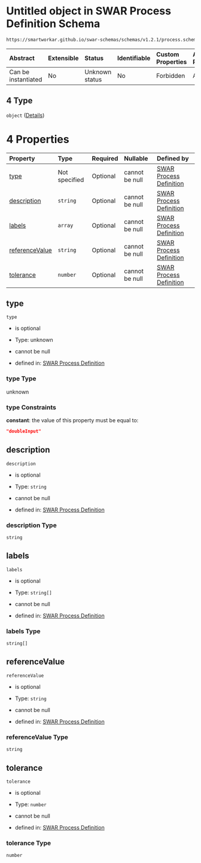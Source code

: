 # Untitled object in SWAR Process Definition Schema

```txt
https://smartworkar.github.io/swar-schemas/schemas/v1.2.1/process.schema.json#/properties/activities/additionalProperties/properties/instructions/additionalProperties/properties/implementation/oneOf/4
```



| Abstract            | Extensible | Status         | Identifiable | Custom Properties | Additional Properties | Access Restrictions | Defined In                                                                 |
| :------------------ | :--------- | :------------- | :----------- | :---------------- | :-------------------- | :------------------ | :------------------------------------------------------------------------- |
| Can be instantiated | No         | Unknown status | No           | Forbidden         | Allowed               | none                | [process.schema.json\*](../out/process.schema.json "open original schema") |

## 4 Type

`object` ([Details](process-properties-activities-additionalproperties-properties-instructions-additionalproperties-properties-implementation-oneof-4.md))

# 4 Properties

| Property                          | Type          | Required | Nullable       | Defined by                                                                                                                                                                                                                                                                                                                                                                                                                     |
| :-------------------------------- | :------------ | :------- | :------------- | :----------------------------------------------------------------------------------------------------------------------------------------------------------------------------------------------------------------------------------------------------------------------------------------------------------------------------------------------------------------------------------------------------------------------------- |
| [type](#type)                     | Not specified | Optional | cannot be null | [SWAR Process Definition](process-properties-activities-additionalproperties-properties-instructions-additionalproperties-properties-implementation-oneof-4-properties-type.md "https://smartworkar.github.io/swar-schemas/schemas/v1.2.1/process.schema.json#/properties/activities/additionalProperties/properties/instructions/additionalProperties/properties/implementation/oneOf/4/properties/type")                     |
| [description](#description)       | `string`      | Optional | cannot be null | [SWAR Process Definition](process-properties-activities-additionalproperties-properties-instructions-additionalproperties-properties-implementation-oneof-4-properties-description.md "https://smartworkar.github.io/swar-schemas/schemas/v1.2.1/process.schema.json#/properties/activities/additionalProperties/properties/instructions/additionalProperties/properties/implementation/oneOf/4/properties/description")       |
| [labels](#labels)                 | `array`       | Optional | cannot be null | [SWAR Process Definition](process-properties-activities-additionalproperties-properties-instructions-additionalproperties-properties-implementation-oneof-4-properties-labels.md "https://smartworkar.github.io/swar-schemas/schemas/v1.2.1/process.schema.json#/properties/activities/additionalProperties/properties/instructions/additionalProperties/properties/implementation/oneOf/4/properties/labels")                 |
| [referenceValue](#referencevalue) | `string`      | Optional | cannot be null | [SWAR Process Definition](process-properties-activities-additionalproperties-properties-instructions-additionalproperties-properties-implementation-oneof-4-properties-referencevalue.md "https://smartworkar.github.io/swar-schemas/schemas/v1.2.1/process.schema.json#/properties/activities/additionalProperties/properties/instructions/additionalProperties/properties/implementation/oneOf/4/properties/referenceValue") |
| [tolerance](#tolerance)           | `number`      | Optional | cannot be null | [SWAR Process Definition](process-properties-activities-additionalproperties-properties-instructions-additionalproperties-properties-implementation-oneof-4-properties-tolerance.md "https://smartworkar.github.io/swar-schemas/schemas/v1.2.1/process.schema.json#/properties/activities/additionalProperties/properties/instructions/additionalProperties/properties/implementation/oneOf/4/properties/tolerance")           |

## type



`type`

* is optional

* Type: unknown

* cannot be null

* defined in: [SWAR Process Definition](process-properties-activities-additionalproperties-properties-instructions-additionalproperties-properties-implementation-oneof-4-properties-type.md "https://smartworkar.github.io/swar-schemas/schemas/v1.2.1/process.schema.json#/properties/activities/additionalProperties/properties/instructions/additionalProperties/properties/implementation/oneOf/4/properties/type")

### type Type

unknown

### type Constraints

**constant**: the value of this property must be equal to:

```json
"doubleInput"
```

## description



`description`

* is optional

* Type: `string`

* cannot be null

* defined in: [SWAR Process Definition](process-properties-activities-additionalproperties-properties-instructions-additionalproperties-properties-implementation-oneof-4-properties-description.md "https://smartworkar.github.io/swar-schemas/schemas/v1.2.1/process.schema.json#/properties/activities/additionalProperties/properties/instructions/additionalProperties/properties/implementation/oneOf/4/properties/description")

### description Type

`string`

## labels



`labels`

* is optional

* Type: `string[]`

* cannot be null

* defined in: [SWAR Process Definition](process-properties-activities-additionalproperties-properties-instructions-additionalproperties-properties-implementation-oneof-4-properties-labels.md "https://smartworkar.github.io/swar-schemas/schemas/v1.2.1/process.schema.json#/properties/activities/additionalProperties/properties/instructions/additionalProperties/properties/implementation/oneOf/4/properties/labels")

### labels Type

`string[]`

## referenceValue



`referenceValue`

* is optional

* Type: `string`

* cannot be null

* defined in: [SWAR Process Definition](process-properties-activities-additionalproperties-properties-instructions-additionalproperties-properties-implementation-oneof-4-properties-referencevalue.md "https://smartworkar.github.io/swar-schemas/schemas/v1.2.1/process.schema.json#/properties/activities/additionalProperties/properties/instructions/additionalProperties/properties/implementation/oneOf/4/properties/referenceValue")

### referenceValue Type

`string`

## tolerance



`tolerance`

* is optional

* Type: `number`

* cannot be null

* defined in: [SWAR Process Definition](process-properties-activities-additionalproperties-properties-instructions-additionalproperties-properties-implementation-oneof-4-properties-tolerance.md "https://smartworkar.github.io/swar-schemas/schemas/v1.2.1/process.schema.json#/properties/activities/additionalProperties/properties/instructions/additionalProperties/properties/implementation/oneOf/4/properties/tolerance")

### tolerance Type

`number`
